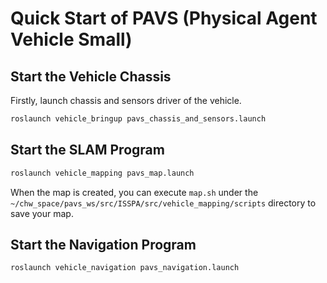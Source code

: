 # Quick Start of PAVS (Physical Agent Vehicle Small)

## Start the Vehicle Chassis

Firstly, launch chassis and sensors driver of the vehicle.

```bash
roslaunch vehicle_bringup pavs_chassis_and_sensors.launch
```

## Start the SLAM Program

```bash
roslaunch vehicle_mapping pavs_map.launch
```

When the map is created, you can execute `map.sh` under the `~/chw_space/pavs_ws/src/ISSPA/src/vehicle_mapping/scripts` directory to save your map.

## Start the Navigation Program

```bash
roslaunch vehicle_navigation pavs_navigation.launch
```




